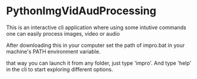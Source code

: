 # PythonImgVidAudProcessing
This is an interactive cli application where using some intutive commands one can easily process images, video or audio

After downloading this in your computer set the path of impro.bat in your machine's PATH environment variable.

that way you can launch it from any folder, just type 'impro'. And type 'help' in the cli to start exploring different options.
